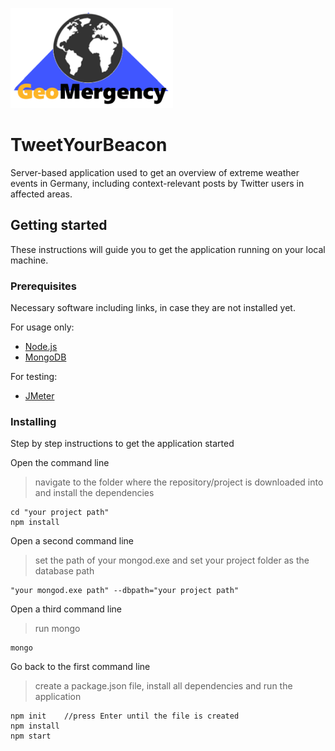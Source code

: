 <a><img src="https://github.com/Dingensen/GeoSoft2_Gruppe2/blob/master/GEOmergency.png" width="260" height="160"></a>

# TweetYourBeacon
Server-based application used to get an overview of extreme weather events in Germany, including context-relevant posts by Twitter users in affected areas.

## Getting started
These instructions will guide you to get the application running on your local machine.

### Prerequisites 
Necessary software including links, in case they are not installed yet.

For usage only:

* <a href ="https://nodejs.org/en/download/"> Node.js</a>
* <a href ="https://www.mongodb.com/download-center/community"> MongoDB</a>

For testing:

* <a href ="https://jmeter.apache.org/download_jmeter.cgi">JMeter</a>

### Installing
Step by step instructions to get the application started

Open the command line
> navigate to the folder where the repository/project is downloaded into and install the dependencies

```
cd "your project path"
npm install
```

Open a second command line
> set the path of your mongod.exe and set your project folder as the database path

```
"your mongod.exe path" --dbpath="your project path"
```

Open a third command line
> run mongo

```
mongo
```

Go back to the first command line
> create a package.json file, install all dependencies and run the application

```
npm init    //press Enter until the file is created
npm install
npm start
```